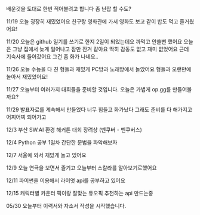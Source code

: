 배운것을 토대로 한번 적어볼려고 합니다
좀 난잡 할 수도?

11/19
오늘 굉장히 재밌었어요
친구랑 영화관에 가서 영화도 보고 같이 밥도 먹고 즐거웠어요!

11/20
오늘은 github 일기를 쓰기로 한지 2일이 되었는데요 까먹고 안쓸뻔 했어요
오늘은 그냥 집에서 늦게 일어나고 잠만 잔거 같아요 딱히 감동도 없고 재미 없었어요
근데 기숙사에 들어갔어요 그건 좀 화가 나네요..

11/26
오늘 수능을 다 친 형들과 재밌게 PC방과 노래방에서 놀았어요
형들과 오랜만에 놀아서 재밌었어요!

11/27
오늘부터 여러가지 대회들을 준비할 것입니다.
오늘은 가볍게 op.gg를 만들어볼까요?

11/29
발표자료를 계속해서 만들었다 너무 힘들고 화가났다
그래도 준비를 다 해가지고 어찌어찌 되어가고 

12/3
부산 SW.AI 환경 해커톤 대회 장려상 (벤쿠버 - 벤쿠버스)

12/4
Python 공부 1일차 간단한 문법을 파악해보자

12/7
서울에 와서 재밌게 놀고 있어요

12/9
오늘 연극을 보면서 즐기고 오늘부터 스칼라를 알아보기로했어요

12/11
파이썬을 이용해서 라이엇 api를 공부하고 있어요

12/15
캐릭터별 카운터 픽이랑 잘맞는 듀오픽 추천하는 api 만드는중

05/30
오늘부터 이력서와 자소서 작성을 시작했습니다.
